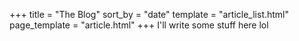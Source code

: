 +++
title = "The Blog"
sort_by = "date"
template = "article_list.html"
page_template = "article.html"
+++
I'll write some stuff here lol
